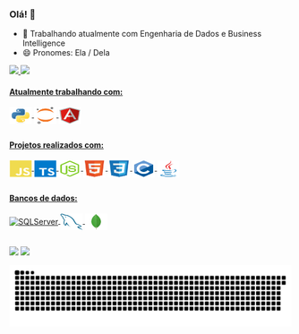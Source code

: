 ### Olá! 👋 

- 🔭 Trabalhando atualmente com Engenharia de Dados e Business Intelligence
- 😄 Pronomes: Ela / Dela

 <div>
  <a href="https://github.com/annajuliapg">
  <img height="180em" src="https://github-readme-stats.vercel.app/api?username=annajuliapg&show_icons=true&theme=dark&include_all_commits=true&count_private=true"/>
  <img height="180em" src="https://github-readme-stats.vercel.app/api/top-langs/?username=annajuliapg&layout=compact&langs_count=10&theme=dark"/>
</div>
  
<div style="display: inline_block">
 
 #### Atualmente trabalhando com:

 <img align="center" alt="Python" height="30" width="40" src="https://raw.githubusercontent.com/devicons/devicon/master/icons/python/python-original.svg">
 <img align="center" alt="Jupyter" height="30" width="40" src="https://raw.githubusercontent.com/devicons/devicon/master/icons/jupyter/jupyter-original.svg">
  <img align="center" alt="Angular" height="30" width="40" src="https://raw.githubusercontent.com/devicons/devicon/master/icons/angularjs/angularjs-original.svg">
  
 ##
 
 #### Projetos realizados com:
  
 <img align="center" alt="Js" height="30" width="40" src="https://raw.githubusercontent.com/devicons/devicon/master/icons/javascript/javascript-plain.svg">
 <img align="center" alt="Ts" height="30" width="40" src="https://raw.githubusercontent.com/devicons/devicon/master/icons/typescript/typescript-plain.svg">
 <img align="center" alt="Node" height="30" width="40" src="https://raw.githubusercontent.com/devicons/devicon/master/icons/nodejs/nodejs-original.svg">
 <img align="center" alt="HTML" height="30" width="40" src="https://raw.githubusercontent.com/devicons/devicon/master/icons/html5/html5-original.svg">
 <img align="center" alt="CSS" height="30" width="40" src="https://raw.githubusercontent.com/devicons/devicon/master/icons/css3/css3-original.svg">
 <img align="center" alt="C" height="30" width="40" src="https://raw.githubusercontent.com/devicons/devicon/master/icons/c/c-original.svg">
 <img align="center" alt="Java" height="30" width="40" src="https://raw.githubusercontent.com/devicons/devicon/master/icons/java/java-original.svg">
 
  ## 
 
  #### Bancos de dados:
  
  <img align="center" alt="SQLServer" height="30" width="40" src="https://img.icons8.com/color/240/000000/microsoft-sql-server.png">
  <img align="center" alt="MySQL" height="30" width="40" src="https://raw.githubusercontent.com/devicons/devicon/master/icons/mysql/mysql-original.svg">
  <img align="center" alt="MongoDB" height="30" width="40" src="https://raw.githubusercontent.com/devicons/devicon/master/icons/mongodb/mongodb-original.svg">
  
</div>
 
 ##
 
 <div> 
  <a href = "mailto:pg.annajulia@gmail.com"><img src="https://img.shields.io/badge/-Gmail-%23333?style=for-the-badge&logo=gmail&logoColor=white" target="_blank"></a>
  <a href="https://www.linkedin.com/in/anna-j%C3%BAlia-pessoni-gouv%C3%AAa-984a2b190/" target="_blank"><img src="https://img.shields.io/badge/-LinkedIn-%230077B5?style=for-the-badge&logo=linkedin&logoColor=white" target="_blank"></a> 
 
  ![Snake animation](https://github.com/annajuliapg/annajuliapg/blob/output/github-contribution-grid-snake.svg)
 
</div>
